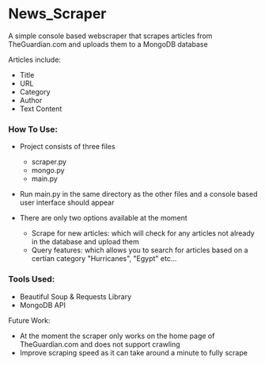 # News_Scraper
A simple console based webscraper that scrapes articles from TheGuardian.com and uploads them to a MongoDB database

Articles include:
  - Title
  - URL
  - Category
  - Author
  - Text Content

### How To Use:

- Project consists of three files 
  - scraper.py
  - mongo.py
  - main.py
  
- Run main.py in the same directory as the other files and a console based user interface should appear

- There are only two options available at the moment
  - Scrape for new articles: which will check for any articles not already in the database and upload them
  - Query features: which allows you to search for articles based on a certian category "Hurricanes", "Egypt" etc...
  
 
 ### Tools Used:
 - Beautiful Soup & Requests Library
 - MongoDB API
  
  
 Future Work:
 - At the moment the scraper only works on the home page of TheGuardian.com and does not support crawling
 - Improve scraping speed as it can take around a minute to fully scrape
 
  
